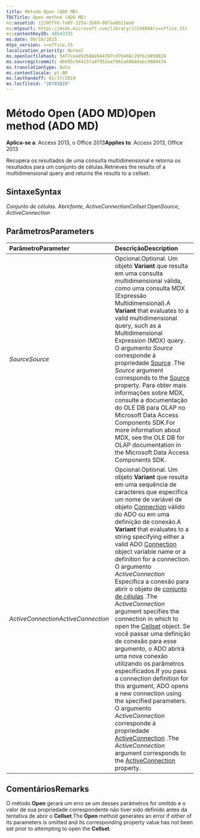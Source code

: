 ```yaml
---
title: Método Open (ADO MD)
TOCTitle: Open method (ADO MD)
ms:assetid: 12395ff6-fe07-325a-2b69-007aa0b11ee6
ms:mtpsurl: https://msdn.microsoft.com/library/JJ248894(v=office.15)
ms:contentKeyID: 48543335
ms.date: 09/18/2015
mtps_version: v=office.15
localization_priority: Normal
ms.openlocfilehash: 54f7ce4d5d588e644707cd7b466c29f619850824
ms.sourcegitcommit: d6695c94415fa47952ee7961a69660abc0904434
ms.translationtype: Auto
ms.contentlocale: pt-BR
ms.lasthandoff: 01/17/2019
ms.locfileid: "28703829"
---
```

# <a name="open-method-ado-md"></a><span data-ttu-id="27094-102">Método Open (ADO MD)</span><span class="sxs-lookup"><span data-stu-id="27094-102">Open method (ADO MD)</span></span>

<span data-ttu-id="27094-103">**Aplica-se a**: Access 2013, o Office 2013</span><span class="sxs-lookup"><span data-stu-id="27094-103">**Applies to**: Access 2013, Office 2013</span></span>

<span data-ttu-id="27094-104">Recupera os resultados de uma consulta multidimensional e retorna os resultados para um conjunto de células.</span><span class="sxs-lookup"><span data-stu-id="27094-104">Retrieves the results of a multidimensional query and returns the results to a cellset.</span></span>

## <a name="syntax"></a><span data-ttu-id="27094-105">Sintaxe</span><span class="sxs-lookup"><span data-stu-id="27094-105">Syntax</span></span>

<span data-ttu-id="27094-106">*Conjunto de células*. Abrir*fonte*, *ActiveConnection*</span><span class="sxs-lookup"><span data-stu-id="27094-106">*Cellset*.Open*Source*, *ActiveConnection*</span></span>

## <a name="parameters"></a><span data-ttu-id="27094-107">Parâmetros</span><span class="sxs-lookup"><span data-stu-id="27094-107">Parameters</span></span>

|<span data-ttu-id="27094-108">Parâmetro</span><span class="sxs-lookup"><span data-stu-id="27094-108">Parameter</span></span>|<span data-ttu-id="27094-109">Descrição</span><span class="sxs-lookup"><span data-stu-id="27094-109">Description</span></span>|
|:--------|:----------|
|<span data-ttu-id="27094-110">*Source*</span><span class="sxs-lookup"><span data-stu-id="27094-110">*Source*</span></span> |<span data-ttu-id="27094-111">Opcional.</span><span class="sxs-lookup"><span data-stu-id="27094-111">Optional.</span></span> <span data-ttu-id="27094-112">Um objeto **Variant** que resulta em uma consulta multidimensional válida, como uma consulta MDX (Expressão Multidimensional).</span><span class="sxs-lookup"><span data-stu-id="27094-112">A **Variant** that evaluates to a valid multidimensional query, such as a Multidimensional Expression (MDX) query.</span></span> <span data-ttu-id="27094-113">O argumento *Source* corresponde à propriedade [Source](source-property-ado-md.md) .</span><span class="sxs-lookup"><span data-stu-id="27094-113">The *Source* argument corresponds to the [Source](source-property-ado-md.md) property.</span></span> <span data-ttu-id="27094-114">Para obter mais informações sobre MDX, consulte a documentação do OLE DB para OLAP no Microsoft Data Access Components SDK.</span><span class="sxs-lookup"><span data-stu-id="27094-114">For more information about MDX, see the OLE DB for OLAP documentation in the Microsoft Data Access Components SDK.</span></span>|
|<span data-ttu-id="27094-115">*ActiveConnection*</span><span class="sxs-lookup"><span data-stu-id="27094-115">*ActiveConnection*</span></span> |<span data-ttu-id="27094-116">Opcional.</span><span class="sxs-lookup"><span data-stu-id="27094-116">Optional.</span></span> <span data-ttu-id="27094-117">Um objeto **Variant** que resulta em uma sequência de caracteres que especifica um nome de variável de objeto [Connection](connection-object-ado.md) válido do ADO ou em uma definição de conexão.</span><span class="sxs-lookup"><span data-stu-id="27094-117">A **Variant** that evaluates to a string specifying either a valid ADO [Connection](connection-object-ado.md) object variable name or a definition for a connection.</span></span> <span data-ttu-id="27094-118">O argumento *ActiveConnection* Especifica a conexão para abrir o objeto de [conjunto de células](cellset-object-ado-md.md) .</span><span class="sxs-lookup"><span data-stu-id="27094-118">The *ActiveConnection* argument specifies the connection in which to open the [Cellset](cellset-object-ado-md.md) object.</span></span> <span data-ttu-id="27094-119">Se você passar uma definição de conexão para esse argumento, o ADO abrirá uma nova conexão utilizando os parâmetros especificados.</span><span class="sxs-lookup"><span data-stu-id="27094-119">If you pass a connection definition for this argument, ADO opens a new connection using the specified parameters.</span></span> <span data-ttu-id="27094-120">O argumento *ActiveConnection* corresponde à propriedade [ActiveConnection](activeconnection-property-ado-md.md) .</span><span class="sxs-lookup"><span data-stu-id="27094-120">The *ActiveConnection* argument corresponds to the [ActiveConnection](activeconnection-property-ado-md.md) property.</span></span>|

## <a name="remarks"></a><span data-ttu-id="27094-121">Comentários</span><span class="sxs-lookup"><span data-stu-id="27094-121">Remarks</span></span>

<span data-ttu-id="27094-122">O método **Open** gerará um erro se um desses parâmetros for omitido e o valor de sua propriedade correspondente não tiver sido definido antes da tentativa de abrir o **Cellset**.</span><span class="sxs-lookup"><span data-stu-id="27094-122">The **Open** method generates an error if either of its parameters is omitted and its corresponding property value has not been set prior to attempting to open the **Cellset**.</span></span>

